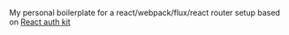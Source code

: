 My personal boilerplate for a react/webpack/flux/react router setup based on [React auth kit](https://github.com/Bogdaan/react-auth-kit)
